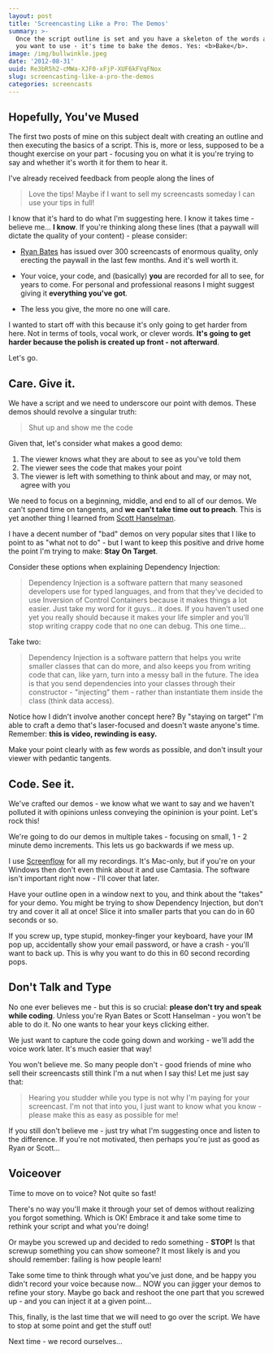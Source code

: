 ```yaml
---
layout: post
title: 'Screencasting Like a Pro: The Demos'
summary: >-
  Once the script outline is set and you have a skeleton of the words and tone
  you want to use - it's time to bake the demos. Yes: <b>Bake</b>.
image: /img/bullwinkle.jpeg
date: '2012-08-31'
uuid: Re3bR5h2-cMWa-XJF0-xFjP-XUF6kFVqFNox
slug: screencasting-like-a-pro-the-demos
categories: screencasts
---
```


## Hopefully, You've Mused
The first two posts of mine on this subject dealt with creating an outline and then executing the basics of a script. This is, more or less, supposed to be a thought exercise on your part - focusing you on what it is you're trying to say and whether it's worth it for them to hear it.

I've already received feedback from people along the lines of

> Love the tips! Maybe if I want to sell my screencasts someday I can use your tips in full!

I know that it's hard to do what I'm suggesting here. I know it takes time - believe me... **I know**. If you're thinking along these lines (that a paywall will dictate the quality of your content) - please consider:

 - [Ryan Bates](http://railscasts.com) has issued over 300 screencasts of enormous quality, only erecting the paywall in the last few months. And it's well worth it.

 - Your voice, your code, and (basically) **you** are recorded for all to see, for years to come. For personal and professional reasons I might suggest giving it **everything you've got**.

 - The less you give, the more no one will care.

I wanted to start off with this because it's only going to get harder from here. Not in terms of tools, vocal work, or clever words. **It's going to get harder because the polish is created up front - not afterward**. 

Let's go.

## Care. Give it.
We have a script and we need to underscore our point with demos. These demos should revolve a singular truth:

> Shut up and show me the code

Given that, let's consider what makes a good demo:

1. The viewer knows what they are about to see as you've told them
2. The viewer sees the code that makes your point
3. The viewer is left with something to think about and may, or may not, agree with you

We need to focus on a beginning, middle, and end to all of our demos. We can't spend time on tangents, and **we can't take time out to preach**. This is yet another thing I learned from [Scott Hanselman](http://hanselman.com).

I have a decent number of "bad" demos on very popular sites that I like to point to as "what not to do" - but I want to keep this positive and drive home the point I'm trying to make: **Stay On Target**. 

Consider these options when explaining Dependency Injection:

> Dependency Injection is a software pattern that many seasoned developers use for typed languages, and from that they've decided to use Inversion of Control Containers because it makes things a lot easier. Just take my word for it guys... it does. If you haven't used one yet you really should because it makes your life simpler and you'll stop writing crappy code that no one can debug. This one time...

Take two:

> Dependency Injection is a software pattern that helps you write smaller classes that can do more, and also keeps you from writing code that can, like yarn, turn into a messy ball in the future. The idea is that you send dependencies into your classes through their constructor - "injecting" them - rather than instantiate them inside the class (think data access). 

Notice how I didn't involve another concept here? By "staying on target" I'm able to craft a demo that's laser-focused and doesn't waste anyone's time. Remember: **this is video, rewinding is easy.** 

Make your point clearly with as few words as possible, and don't insult your viewer with pedantic tangents.

## Code. See it.
We've crafted our demos - we know what we want to say and we haven't polluted it with opinions unless conveying the opininion is your point. Let's rock this!

We're going to do our demos in multiple takes - focusing on small, 1 - 2 minute demo increments. This lets us go backwards if we mess up.

I use [Screenflow](http://www.telestream.net/screen-flow/) for all my recordings. It's Mac-only, but if you're on your Windows then don't even think about it and use Camtasia. The software isn't important right now - I'll cover that later.

Have your outline open in a window next to you, and think about the "takes" for your demo. You might be trying to show Dependency Injection, but don't try and cover it all at once! Slice it into smaller parts that you can do in 60 seconds or so.

If you screw up, type stupid, monkey-finger your keyboard, have your IM pop up, accidentally show your email password, or have a crash - you'll want to back up. This is why you want to do this in 60 second recording pops.

## Don't Talk and Type
No one ever believes me - but this is so crucial: **please don't try and speak while coding**. Unless you're Ryan Bates or Scott Hanselman - you won't be able to do it. No one wants to hear your keys clicking either. 

We just want to capture the code going down and working - we'll add the voice work later. It's much easier that way!

You won't believe me. So many people don't - good friends of mine who sell their screencasts still think I'm a nut when I say this! Let me just say that:

> Hearing you studder while you type is not why I'm paying for your screencast. I'm not that into you, I just want to know what you know - please make this as easy as possible for me!

If you still don't believe me - just try what I'm suggesting once and listen to the difference. If you're not motivated, then perhaps you're just as good as Ryan or Scott...

## Voiceover
Time to move on to voice? Not quite so fast!

There's no way you'll make it through your set of demos without realizing you forgot something. Which is OK! Embrace it and take some time to rethink your script and what you're doing! 

Or maybe you screwed up and decided to redo something - **STOP!** Is that screwup something you can show someone? It most likely is and you should remember: failing is how people learn! 

Take some time to think through what you've just done, and be happy you didn't record your voice because now... NOW you can jigger your demos to refine your story. Maybe go back and reshoot the one part that you screwed up - and you can inject it at a given point...

This, finally, is the last time that we will need to go over the script. We have to stop at some point and get the stuff out!

Next time - we record ourselves...



